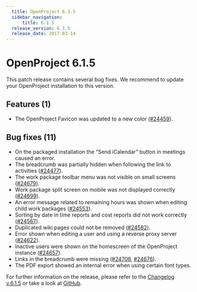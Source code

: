 ```yaml
---
  title: OpenProject 6.1.5
  sidebar_navigation:
      title: 6.1.5
  release_version: 6.1.5
  release_date: 2017-03-14
---
```



# OpenProject 6.1.5

This patch release contains several bug fixes. We recommend to update
your OpenProject installation to this version.

## Features (1)

  - The OpenProject Favicon was updated to a new color
    ([\#24459](https://community.openproject.com/projects/openproject/work_packages/24459/activity)).

## Bug fixes (11)

  - On the packaged installation the “Send iCalendar” button in meetings
    caused an error.
  - The breadcrumb was partially hidden when following the link to
    activities
    ([\#24477](https://community.openproject.com/projects/openproject/work_packages/24477/activity)).
  - The work package toolbar menu was not visible on small screens
    ([\#24679](https://community.openproject.com/projects/openproject/work_packages/24679/activity)).
  - <span class="explanatory-dictionary-highlight" data-definition="explanatory-dictionary-definition-7">Work
    package</span> split screen on mobile was not displayed correctly
    ([\#24699](https://community.openproject.com/projects/openproject/work_packages/24699/activity)).
  - An error message related to remaining hours was shown when editing
    child work packages
    ([\#24553](https://community.openproject.com/projects/openproject/work_packages/24553/activity)).
  - Sorting by date in time reports and cost reports did not work
    correctly
    ([\#24567](https://community.openproject.com/projects/openproject/work_packages/24567/activity)).
  - Duplicated wiki pages could not be removed
    ([\#24582](https://community.openproject.com/projects/openproject/work_packages/24582/activity)).
  - Error shown when editing a user and using a reverse proxy server
    ([\#24622](https://community.openproject.com/projects/openproject/work_packages/24622/activity)).
  - Inactive users were shown on the homescreen of the OpenProject
    instance
    ([\#24657](https://community.openproject.com/projects/openproject/work_packages/24657/activity)).
  - Links in the breadcrumb were missing
    ([\#24706](https://community.openproject.com/projects/openproject/work_packages/24706/activity),
    [\#24676](https://community.openproject.com/projects/openproject/work_packages/24676/activity)).
  - The PDF export showed an internal error when using certain font
    types.

For further information on the release, please refer to the [Changelog
v.6.1.5](https://community.openproject.com/versions/828) or take a look
at [GitHub](https://github.com/opf/openproject/tree/v6.1.5).


